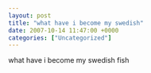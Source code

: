 ```yaml
---
layout: post
title: "what have i become my swedish"
date: 2007-10-14 11:47:00 +0000
categories: ["Uncategorized"]
---
```


what have i become
my swedish fish